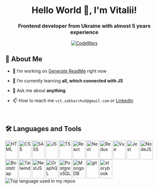 <h1 align="center">Hello World 👋, I'm Vitalii!</h1>

<h3 align="center">Frontend developer from Ukraine with almost 5 years experience</h3>
<p align="center">
  <a href='https://www.codewars.com/users/VitZkh'><img src="https://www.codewars.com/users/VitZkh/badges/small" alt="CodeWars"/></a>
</p>

## 📖 About Me

- 🔭 I’m working on [Generate ReadMe](https://zakharchuk42.github.io/readme-charm/) right now

- 🌱 I’m currently learning **all, which connected with JS**

- 💬 Ask me about **anything**

- 📫 How to reach me `vit.zakharchuk@gmail.com` or [LinkedIn](https://www.linkedin.com/in/vit-zakharchuk/)

<br>

## 🛠 Languages and Tools  
  <img align="left" width="40" height="60" src="https://cdn.jsdelivr.net/gh/devicons/devicon/icons/html5/html5-original.svg" alt="HTML"/>
  <img align="left" width="40" height="60" src="https://cdn.jsdelivr.net/gh/devicons/devicon/icons/css3/css3-original.svg" alt="CSS"/>
  <img align="left" width="40" height="60" src="https://cdn.jsdelivr.net/gh/devicons/devicon/icons/sass/sass-original.svg" alt="SASS"/>
  <img align="left" width="40" height="60" src="https://cdn.jsdelivr.net/gh/devicons/devicon/icons/javascript/javascript-original.svg" alt="JS"/>
  <img align="left" width="40" height="60" src="https://cdn.jsdelivr.net/gh/devicons/devicon/icons/typescript/typescript-original.svg" alt="TS"/>
  <img align="left" width="40" height="60" src="https://cdn.jsdelivr.net/gh/devicons/devicon/icons/react/react-original.svg" alt="React"/>
  <img align="left" width="40" height="60" src="https://cdn.jsdelivr.net/gh/devicons/devicon/icons/nextjs/nextjs-original.svg" alt="Next"/>
  <img align="left" width="40" height="60" src="https://cdn.jsdelivr.net/gh/devicons/devicon/icons/redux/redux-original.svg" alt="Redux"/>
  <img align="left" width="40" height="60" src="https://cdn.jsdelivr.net/gh/devicons/devicon/icons/vuejs/vuejs-original.svg" alt="Vue"/>
  <img align="left" width="40" height="60" src="https://cdn.jsdelivr.net/gh/devicons/devicon/icons/jest/jest-plain.svg" alt="Jest"/>
  <img align="left" width="40" height="60" src="https://cdn.jsdelivr.net/gh/devicons/devicon/icons/nodejs/nodejs-original.svg" alt="NodeJS"/>
  <img align="left" width="40" height="60" src="https://cdn.jsdelivr.net/gh/devicons/devicon/icons/bootstrap/bootstrap-original.svg" alt="Bootstrap"/>
  <img align="left" width="40" height="60" src="https://cdn.jsdelivr.net/gh/devicons/devicon/icons/tailwindcss/tailwindcss-plain.svg" alt="Tailwind"/>
  <img align="left" width="40" height="60" src="https://cdn.jsdelivr.net/gh/devicons/devicon/icons/nestjs/nestjs-plain.svg" alt="NestJS"/>
  <img align="left" width="40" height="60" src="https://cdn.jsdelivr.net/gh/devicons/devicon/icons/graphql/graphql-plain.svg" alt="GraphQL"/>
  <img align="left" width="40" height="60" src="https://cdn.jsdelivr.net/gh/devicons/devicon/icons/postgresql/postgresql-original.svg" alt="PostgresSQL"/>
  <img align="left" width="40" height="60" src="https://cdn.jsdelivr.net/gh/devicons/devicon/icons/mongodb/mongodb-original.svg" alt="MongoDB"/>
  <img align="left" width="40" height="60" src="https://cdn.jsdelivr.net/gh/devicons/devicon/icons/git/git-original.svg" alt="git"/>
  <img align="left" width="40" height="60" src="https://cdn.jsdelivr.net/gh/devicons/devicon/icons/storybook/storybook-original.svg" alt="storybook"/>

<br><br><br><br><br>

<img src="https://github-readme-stats.vercel.app/api/top-langs/?username=zakharchuk42&layout=compact&hide_title=1&title_color=ffffff&text_color=c9cacc&icon_color=2bbc8a&bg_color=1d1f21&card_width=500" alt="Top language used in my repos" />

